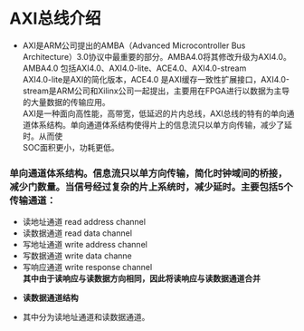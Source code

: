 AXI总线介绍
=====
 * AXI是ARM公司提出的AMBA（Advanced Microcontroller Bus Architecture）3.0协议中最重要的部分。AMBA4.0将其修改升级为AXI4.0。AMBA4.0 包括AXI4.0、AXI4.0-lite、ACE4.0、AXI4.0-stream  
      AXI4.0-lite是AXI的简化版本，ACE4.0 是AXI缓存一致性扩展接口，AXI4.0-stream是ARM公司和Xilinx公司一起提出，主要用在FPGA进行以数据为主导的大量数据的传输应用。  
      AXI是一种面向高性能，高带宽，低延迟的片内总线，AXI总线的特有的单向通道体系结构。单向通道体系结构使得片上的信息流只以单方向传输，减少了延时。从而使  
      SOC面积更小，功耗更低。
 ### 单向通道体系结构。信息流只以单方向传输，简化时钟域间的桥接，减少门数量。当信号经过复杂的片上系统时，减少延时。主要包括5个传输通道：  
 * 读地址通道 read address channel  
 * 读数据通道 read data channel  
 * 写地址通道 write address channel
 * 写数据通道 write data channe
 * 写响应通道 write response channel   
**其中由于读响应与读数据方向相同，因此将读响应与读数据通道合并**
+ __读数据通道结构__
 
 + 其中分为读地址通道和读数据通道。    
      
      
